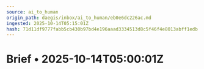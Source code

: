 ```yaml
---
source: ai_to_human
origin_path: daegis/inbox/ai_to_human/eb0e6dc226ac.md
ingested: 2025-10-14T05:15:01Z
hash: 71d11df9777fabb5cb430b97bd4e196aaad3334513d8c5f46f4e8013abff1edb
---
```

# Brief • 2025-10-14T05:00:01Z

